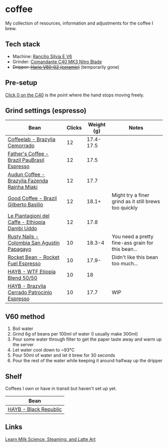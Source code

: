 # coffee

My collection of resources, information and adjustments for the coffee I brew.

## Tech stack

- Machine: [Rancilio Silvia E V6](https://www.konesso.pl/product-pol-4222-Ekspres-do-kawy-Rancilio-Silvia-E-Black-V6-2020-Nero-uniw.html?gclid=EAIaIQobChMI3KD_yIG06gIVNgCiAx1RGgiCEAQYASABEgJcz_D_BwE)
- Grinder: [Comandante C40 MK3 Nitro Blade](https://www.coffeedesk.pl/product/4108/Mlynek-Comandante-C40-Mk3-Nitro-Blade-Wenge)
- ~~Dripper: [Hario V60-02 (ceramic)](https://www.coffeedesk.pl/product/224/Hario-Ceramiczny-Drip-V60-02-Bialy)~~ (temporarily gone)

## Pre-setup

[Click 0 on the C40](https://www.youtube.com/watch?v=UN1X4ELC3-o) is the point where the hand stops moving freely.

## Grind settings (espresso)

| Bean                                                                                                                                            | Clicks | Weight (g) | Notes                                                 |
| ----------------------------------------------------------------------------------------------------------------------------------------------- | ------ | ---------- | ----------------------------------------------------- |
| [Coffeelab - Brazylia Cemorrado](https://www.coffeedesk.pl/product/5607/Coffeelab-Brazylia-Cemorrado-Sweet-Edition-Espresso-250G)               | 12     | 17.4-17.5  |
| [Father's Coffee - Brazil PauBrasil Espresso](https://www.coffeedesk.pl/product/8784/Father-S-Coffee-Brazil-Paubrasil-Espresso)                 | 12     | 17.5       |
| [Audun Coffee - Brazylia Fazenda Rainha Miaki](https://www.coffeedesk.pl/product/8038/Audun-Coffee-Brazylia-Fazenda-Rainha-Miaki-Espresso-250G) | 12     | 17.7       |
| [Good Coffee - Brazil Gilberto Basilio](https://www.goodcoffee.pl/brazylia-gilberto-basilio-id-133)                                             | 12     | 18.1+      | Might try a finer grind as it still brews too quickly |
| [Le Piantagioni del Caffe - Ethiopia Dambi Uddo](https://www.coffeedesk.pl/product/9245/Le-Piantagioni-Del-Caffe-Ethiopia-Dambi-Uddo-250G)      | 12     | 17.8       |
| [Rusty Nails - Colombia San Agustin Papagayo](https://www.coffeedesk.pl/premium/product/202/Rusty-Nails-Colombia-San-Agustin-Papagayo-250G)     | 10     | 18.3-4     | You need a pretty fine-ass grain for this bean...     |
| [Rocket Bean - Rocket Fuel Espresso](https://www.coffeedesk.pl/premium/product/132/Rocket-Bean-Rocket-Fuel-Espresso-500G)                       | 10     | 17.9-      | Didn't like this bean too much...                     |
| [HAYB - WTF Etiopia Blend 50/50](https://www.coffeedesk.pl/product/13739/Espresso-Miesiaca-Hayb-Wtf-Etiopia-Blend-50-50-250G)                   | 10     | 18         |
| [HAYB - Brazylia Cerrado Patrocinio Espresso](https://www.coffeedesk.pl/product/11992/Hayb-Brazylia-Cerrado-Patrocinio-Espresso-250G)           | 10     | 17.7       | WIP                                                   |

## V60 method

1. Boil water
2. Grind 6g of beans per 100ml of water (I usually make 300ml)
3. Pour some water through filter to get the paper taste away and warm up the server
4. Let water cool down to ~93°C
5. Pour 50ml of water and let it brew for 30 seconds
6. Pour the rest of the water while keeping it around halfway up the dripper

## Shelf

Coffees I own or have in transit but haven't set up yet.

| Bean                                                                                     |
| ---------------------------------------------------------------------------------------- |
| [HAYB - Black Republic](https://www.coffeedesk.pl/product/6168/Hayb-Black-Republic-250G) |

## Links

[Learn Milk Science, Steaming, and Latte Art](https://www.youtube.com/watch?v=x5nOFirDRTo)
